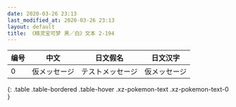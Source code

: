 ```yaml
---
date: 2020-03-26 23:13
last_modified_at: 2020-03-26 23:13
layout: default
title: 《精灵宝可梦 黑／白》文本 2-194
---
```

| 编号 | 中文 | 日文假名 | 日文汉字 |
| ---- | ---- | ---- | --- |
| 0 | 仮メッセージ | テストメッセージ | 仮メッセージ |
{: .table .table-bordered .table-hover .xz-pokemon-text .xz-pokemon-text-0 }